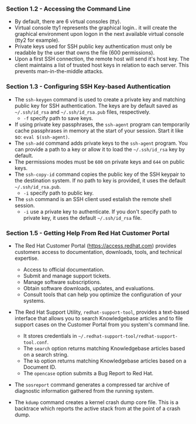 ### Section 1.2 - Accessing the Command Line

* By default, there are 6 virtual consoles (tty).
* Virtual console tty1 represents the graphical login.. it will create the graphical environment upon logon in the next available virtual console (tty2 for example).
* Private keys used for SSH public key authentication must only be readable by the user that owns the file (600 permissions).
* Upon a first SSH connection, the remote host will send it's host key. The client maintains a list of trusted host keys in relation to each server. This prevents man-in-the-middle attacks.

### Section 1.3 - Configuring SSH Key-based Authentication

* The `ssh-keygen` command is used to create a private key and matching public key for SSH authentication. The keys are by default saved as `~/.ssh/id_rsa` and `~/.ssh/id_rsa.pub` files, respectively.
    * `-f` specify path to save keys.
* If using private key passphrases, the `ssh-agent` program can temporarily cache passphrases in memory at the start of your session. Start it like so: `eval $(ssh-agent)`.
* The `ssh-add` command adds private keys to the `ssh-agent` program. You can provide a path to a key or allow it to load the `~/.ssh/id_rsa` key by default.
* The permissions modes must be `600` on private keys and `644` on public keys.
* The `ssh-copy-id` command copies the public key of the SSH keypair to the destination system. If no path to key is provided, it uses the default `~/.ssh/id_rsa.pub`.
    * `-i` specify path to public key.
* The `ssh` command is an SSH client used estalish the remote shell session.
    * `-i` use a private key to authenticate. If you don't specify path to private key, it uses the default `~/.ssh/id_rsa` file.

### Section 1.5 - Getting Help From Red Hat Customer Portal

* The Red Hat Customer Portal (https://access.redhat.com) provides customers access to documentation, downloads, tools, and technical expertise.
    * Access to official documentation.
    * Submit and manage support tickets.
    * Manage software subscriptions.
    * Obtain software downloads, updates, and evaluations.
    * Consult tools that can help you optimize the configuration of your systems.

* The Red Hat Support Utility, `redhat-support-tool`, provides a text-based interface that allows you to search Knowledgebase articles and to file support cases on the Customer Portal from you system's command line.
    * It stores credentials in `~/.redhat-support-tool/redhat-support-tool.conf`.
    * The `search` option returns matching Knowledgebase articles based on a search string.
    * The `kb` option returns matching Knowledgebase articles based on a Document ID.
    * The `opencase` option submits a Bug Report to Red Hat.

* The `sosreport` command generates a compressed tar archive of diagnostic information gathered from the running system.
* The `kdump` command creates a kernel crash dump core file. This is a backtrace which reports the active stack from at the point of a crash dump.

